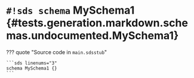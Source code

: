 # `#!sds schema` MySchema1 {#tests.generation.markdown.schemas.undocumented.MySchema1}

??? quote "Source code in `main.sdsstub`"

    ```sds linenums="3"
    schema MySchema1 {}
    ```
